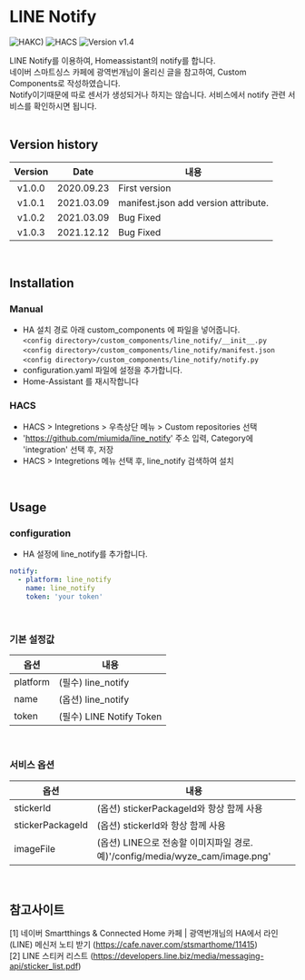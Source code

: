 # LINE Notify
![HAKC)][hakc-shield]
![HACS][hacs-shield]
![Version v1.4][version-shield]

LINE Notify를 이용하여, Homeassistant의 notify를 합니다.<br>
네이버 스마트싱스 카페에 광역번개님이 올리신 글을 참고하여, Custom Components로 작성하였습니다.<br>
Notify이기때문에 따로 센서가 생성되거나 하지는 않습니다. 서비스에서 notify 관련 서비스를 확인하시면 됩니다.<br>
<br>

## Version history
| Version | Date        | 내용              |
| :-----: | :---------: | ----------------------- |
| v1.0.0  | 2020.09.23  | First version  |
| v1.0.1  | 2021.03.09  | manifest.json add version attribute.  |
| v1.0.2  | 2021.03.09  | Bug Fixed  |
| v1.0.3  | 2021.12.12  | Bug Fixed  |

<br>

## Installation
### Manual
- HA 설치 경로 아래 custom_components 에 파일을 넣어줍니다.<br>
  `<config directory>/custom_components/line_notify/__init__.py`<br>
  `<config directory>/custom_components/line_notify/manifest.json`<br>
  `<config directory>/custom_components/line_notify/notify.py`<br>
- configuration.yaml 파일에 설정을 추가합니다.<br>
- Home-Assistant 를 재시작합니다<br>
### HACS
- HACS > Integretions > 우측상단 메뉴 > Custom repositories 선택
- 'https://github.com/miumida/line_notify' 주소 입력, Category에 'integration' 선택 후, 저장
- HACS > Integretions 메뉴 선택 후, line_notify 검색하여 설치

<br>

## Usage
### configuration
- HA 설정에 line_notify를 추가합니다.<br>
```yaml
notify:
  - platform: line_notify
    name: line_notify
    token: 'your token'
```

<br>

### 기본 설정값

|옵션|내용|
|--|--|
|platform| (필수) line_notify  |
|name| (옵션) line_notify |
|token| (필수) LINE Notify Token |

<br>

### 서비스 옵션
|옵션|내용|
|--|--|
|stickerId| (옵션) stickerPackageId와 항상 함께 사용  |
|stickerPackageId| (옵션) stickerId와 항상 함께 사용 |
|imageFile| (옵션) LINE으로 전송할 이미지파일 경로. 예)'/config/media/wyze_cam/image.png' |

<br>

## 참고사이트
[1] 네이버 Smartthings & Connected Home 카페 | 광역번개님의 HA에서 라인(LINE) 메신저 노티 받기 (<https://cafe.naver.com/stsmarthome/11415>)<br>
[2] LINE 스티커 리스트 (<https://developers.line.biz/media/messaging-api/sticker_list.pdf>)<br>


[version-shield]: https://img.shields.io/badge/version-v1.0.3-orange.svg
[hakc-shield]: https://img.shields.io/badge/HAKC-Enjoy-blue.svg
[hacs-shield]: https://img.shields.io/badge/HACS-Custom-red.svg
